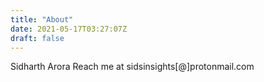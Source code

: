 ```yaml
---
title: "About"
date: 2021-05-17T03:27:07Z
draft: false
---
```


Sidharth Arora
Reach me at sidsinsights[@]protonmail.com

